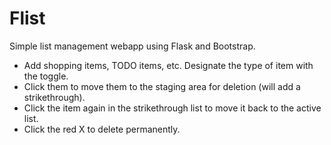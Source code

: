 # Flist

Simple list management webapp using Flask and Bootstrap.

- Add shopping items, TODO items, etc. Designate the type of item with the toggle.
- Click them to move them to the staging area for deletion (will add a strikethrough).
- Click the item again in the strikethrough list to move it back to the active list.
- Click the red X to delete permanently.
